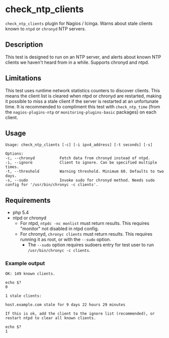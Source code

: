 # check_ntp_clients
`check_ntp_clients` plugin for Nagios / Icinga. Warns about stale clients known to `ntpd` or `chronyd` NTP servers.

## Description
This test is designed to run on an NTP server, and alerts about known NTP clients we haven't heard from in a while. Supports chronyd and ntpd. 

## Limitations
This test uses runtime network statistics counters to discover clients. This means the client list is cleared when ntpd or chronyd are restarted, making it possible to miss a stale client if the server is restarted at an unfortunate time. It is recommended to compliment this test with `check_ntp_time` (from the `nagios-plugins-ntp` or `monitoring-plugins-basic` packages) on each client.

## Usage
```
Usage: check_ntp_clients [-c] [-i ipv4_address] [-t seconds] [-s]

Options:
-c, --chronyd           Fetch data from chronyd instead of ntpd.
-i, --ignore            Client to ignore. Can be specified multiple times.
-t, --threshold         Warning threshold. Minimum 60. Defaults to two days.
-s, --sudo              Invoke sudo for chronyd method. Needs sudo config for '/usr/bin/chronyc -c clients'.
```

## Requirements
* php 5.4
* ntpd or chronyd
    * For ntpd, `ntpdc -nc monlist` must return results. This requires "monitor" not disabled in ntpd config.
    * For chronyd, `chronyc clients` must return results. This requires running it as root, or with the `--sudo` option.
        * The `--sudo` option requires sudoers entry for test user to run `/usr/bin/chronyc -c clients`.

### Example output
```
OK: 149 known clients.

echo $?
0
```

```
1 stale clients:

host.example.com stale for 9 days 22 hours 29 minutes

If this is ok, add the client to the ignore list (recommended), or restart ntpd to clear all known clients.

echo $?
1
```

